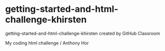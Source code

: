 # getting-started-and-html-challenge-khirsten
getting-started-and-html-challenge-khirsten created by GitHub Classroom

My coding html challenge / Anthony Hor
